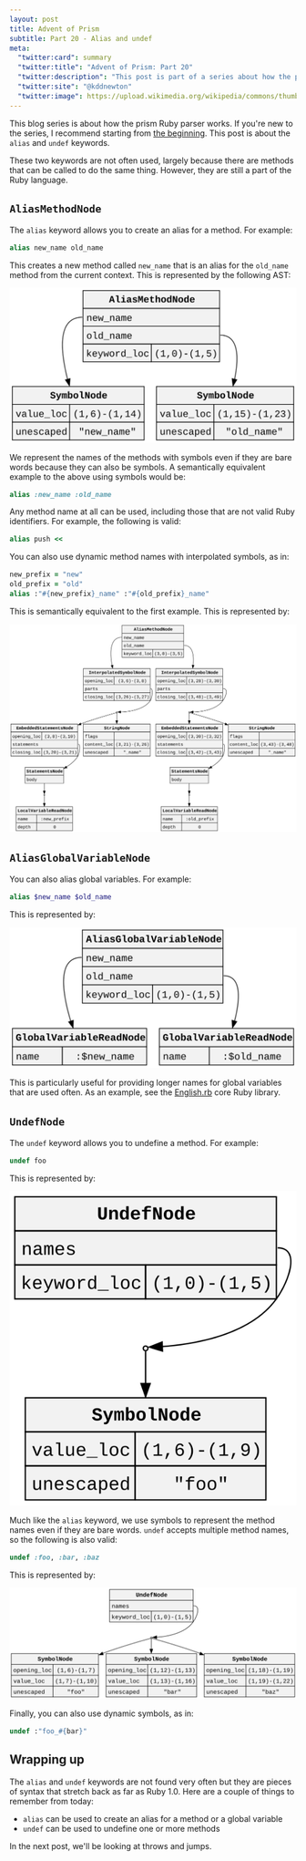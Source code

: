 ```yaml
---
layout: post
title: Advent of Prism
subtitle: Part 20 - Alias and undef
meta:
  "twitter:card": summary
  "twitter:title": "Advent of Prism: Part 20"
  "twitter:description": "This post is part of a series about how the prism Ruby parser works."
  "twitter:site": "@kddnewton"
  "twitter:image": https://upload.wikimedia.org/wikipedia/commons/thumb/7/73/Ruby_logo.svg/1200px-Ruby_logo.svg.png
---
```


This blog series is about how the prism Ruby parser works. If you're new to the series, I recommend starting from [the beginning](/2023/11/30/advent-of-prism-part-0). This post is about the `alias` and `undef` keywords.

These two keywords are not often used, largely because there are methods that can be called to do the same thing. However, they are still a part of the Ruby language.

## `AliasMethodNode`

The `alias` keyword allows you to create an alias for a method. For example:

```ruby
alias new_name old_name
```

This creates a new method called `new_name` that is an alias for the `old_name` method from the current context. This is represented by the following AST:

<div align="center">
  <img src="/assets/aop/part20-alias-node.svg" alt="alias node">
</div>

We represent the names of the methods with symbols even if they are bare words because they can also be symbols. A semantically equivalent example to the above using symbols would be:

```ruby
alias :new_name :old_name
```

Any method name at all can be used, including those that are not valid Ruby identifiers. For example, the following is valid:

```ruby
alias push <<
```

You can also use dynamic method names with interpolated symbols, as in:

```ruby
new_prefix = "new"
old_prefix = "old"
alias :"#{new_prefix}_name" :"#{old_prefix}_name"
```

This is semantically equivalent to the first example. This is represented by:

<div align="center">
  <img src="/assets/aop/part20-alias-node-2.svg" alt="alias method node">
</div>

## `AliasGlobalVariableNode`

You can also alias global variables. For example:

```ruby
alias $new_name $old_name
```

This is represented by:

<div align="center">
  <img src="/assets/aop/part20-alias-global-variable-node.svg" alt="alias global variable node">
</div>

This is particularly useful for providing longer names for global variables that are used often. As an example, see the [English.rb](https://github.com/ruby/ruby/blob/1e5c8afb151c0121e83657fb6061d0e3805d30f6/lib/English.rb) core Ruby library.

## `UndefNode`

The `undef` keyword allows you to undefine a method. For example:

```ruby
undef foo
```

This is represented by:

<div align="center">
  <img src="/assets/aop/part20-undef-node.svg" alt="undef node">
</div>

Much like the `alias` keyword, we use symbols to represent the method names even if they are bare words. `undef` accepts multiple method names, so the following is also valid:

```ruby
undef :foo, :bar, :baz
```

This is represented by:

<div align="center">
  <img src="/assets/aop/part20-undef-node-2.svg" alt="undef node">
</div>

Finally, you can also use dynamic symbols, as in:

```ruby
undef :"foo_#{bar}"
```

## Wrapping up

The `alias` and `undef` keywords are not found very often but they are pieces of syntax that stretch back as far as Ruby 1.0. Here are a couple of things to remember from today:

* `alias` can be used to create an alias for a method or a global variable
* `undef` can be used to undefine one or more methods

In the next post, we'll be looking at throws and jumps.
